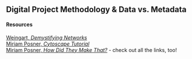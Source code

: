 ## Digital Project Methodology & Data vs. Metadata

#### Resources
[Weingart, _Demystifying Networks_](http://www.scottbot.net/HIAL/index.html@p=6279.html)  
[Miriam Posner, _Cytoscape Tutorial_](http://miriamposner.com/blog/new-tutorials-on-network-analysis-with-cytoscape/)  
[Miriam Posner, _How Did They Make That?_](http://miriamposner.com/blog/how-did-they-make-that/) - check out all the links, too!
